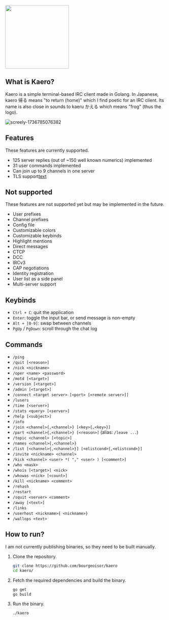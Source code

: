 <img src="https://github.com/user-attachments/assets/f34c127b-4199-4123-bb03-1142b102c348" width="200"/>

## What is Kaero?

Kaero is a simple terminal-based IRC client made in Golang. In Japanese, kaero 帰る means "to return (home)" which I find poetic for an IRC client. Its name is also close in sounds to kaeru かえる which means "frog" (thus the logo).

![screely-1736785076382](https://github.com/user-attachments/assets/a29c2621-36b5-4879-8f9c-fe0a5f89b00f)

## Features

These features are currently supported.

- 125 server replies (out of ~150 well known numerics) implemented
- 31 user commands implemented
- Can join up to 9 channels in one server
- TLS support[text](d:/Lightroom.zip)

## Not supported

These features are not supported yet but may be implemented in the future.

- User prefixes
- Channel prefixes
- Config file
- Customizable colors
- Customizable keybinds
- Highlight mentions
- Direct messages
- CTCP
- DCC
- IRCv3
- CAP negotiations
- Identity registration
- User list as a side panel
- Multi-server support

## Keybinds

- `Ctrl + C`: quit the application
- `Enter`: toggle the input bar, or send message is non-empty
- `Alt + [0-9]`: swap between channels
- `PgUp` / `PgDown`: scroll through the chat log

## Commands

- `/ping`
- `/quit [<reason>]`
- `/nick <nickname>`
- `/oper <name> <password>`
- `/motd [<target>]`
- `/version [<target>]`
- `/admin [<target>]`
- `/connect <target server> [<port> [<remote server>]]`
- `/lusers`
- `/time [<server>]`
- `/stats <query> [<server>]`
- `/help [<subject>]`
- `/info`
- `/join <channel>{,<channel>} [<key>{,<key>}]`
- `/part <channel>{,<channel>} [<reason>]` (alias: `/leave ...`)
- `/topic <channel> [<topic>]`
- `/names <channel>{,<channel>}`
- `/list [<channel>{,<channel>}] [<elistcond>{,<elistcond>}]`
- `/invite <nickname> <channel>`
- `/kick <channel> <user> *( "," <user> ) [<comment>]`
- `/who <mask>`
- `/whois [<target>] <nick>`
- `/whowas <nick> [<count>]`
- `/kill <nickname> <comment>`
- `/rehash`
- `/restart`
- `/squit <server> <comment>`
- `/away [<text>]`
- `/links`
- `/userhost <nickname>{ <nickname>}`
- `/wallops <text>`

## How to run?

I am not currently publishing binaries, so they need to be built manually.

1. Clone the repository.

   ```sh
   git clone https://github.com/bourgeoisor/kaero
   cd kaero/
   ```

3. Fetch the required dependencies and build the binary.

   ```sh
   go get
   go build
   ```

5. Run the binary.

   ```sh
   ./kaero
   ```
